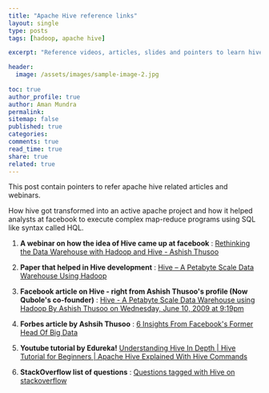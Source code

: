 ```yaml
---
title: "Apache Hive reference links"
layout: single
type: posts
tags: [hadoop, apache hive]

excerpt: "Reference videos, articles, slides and pointers to learn hive."

header:
  image: /assets/images/sample-image-2.jpg
  
toc: true  
author_profile: true
author: Aman Mundra
permalink:
sitemap: false
published: true
categories: 
comments: true
read_time: true
share: true
related: true
---
```


This post contain pointers to refer apache hive related articles and webinars. 

How hive got transformed into an active apache project and how it helped analysts at facebook to execute complex map-reduce programs using SQL like syntax called HQL.

1. **A webinar on how the idea of Hive came up at facebook** : [Rethinking the Data Warehouse with Hadoop and Hive - Ashish Thusoo](https://vimeo.com/7111203)  

2. **Paper that helped in Hive development** : [Hive – A Petabyte Scale Data Warehouse Using Hadoop](http://infolab.stanford.edu/~ragho/hive-icde2010.pdf)

3. **Facebook article on Hive - right from Ashish Thusoo's profile (Now Qubole's co-founder)** : [Hive - A Petabyte Scale Data Warehouse using Hadoop By Ashish Thusoo on Wednesday, June 10, 2009 at 9:19pm](https://www.facebook.com/notes/facebook-engineering/hive-a-petabyte-scale-data-warehouse-using-hadoop/89508453919)

4. **Forbes article by Ashsih Thusoo** : [6 Insights From Facebook's Former Head Of Big Data](http://www.forbes.com/sites/davefeinleib/2012/07/16/6-insights-from-facebooks-former-head-of-big-data/)

5. **Youtube tutorial by Edureka!**
[Understanding Hive In Depth | Hive Tutorial for Beginners | Apache Hive Explained With Hive Commands](https://www.youtube.com/watch?v=tKNGB5IZPFE)

6. **StackOverflow list of questions** : [Questions tagged with Hive on stackoverflow](http://stackoverflow.com/questions/tagged/hive)